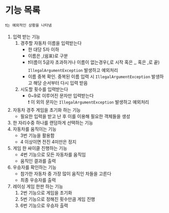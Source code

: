 # 기능 목록

`❗️는 예외적인 상황을 나타냄`

1. 입력 받는 기능
    1. 경주할 자동차 이름을 입력받는다
        - 한 대당 5자 이하
        - 이름은 ,(쉼표)로 구분
        - ❗이름이 5글자 초과하거나 이름이 없는경우(,로 시작 혹은 ,, 혹은 ,로 끝) `IllegalArgumentException` 발생하고 예외처리
        - 이름 중복 확인. 중복된 이름 입력 시 `IllegalArgumentException` 발생하고 해당 순서부터 다시 입력 받음
    2. 시도할 횟수를 입력받는다
        - 0~9로 이루어진 문자만 입력받는다</br>
          ❗️ 이 외의 문자는 `IllegalArgumentException` 발생하고 예외처리
2. 자동차 경주 게임을 초기화 하는 기능
    - 필요한 입력을 받고 난 후 이를 이용해 필요한 객체들을 생성
3. 한 자리수중 하나를 랜덤하게 선택하는 기능
4. 자동차를 움직이는 기능
    - 3번 기능을 활용함
    - 4 이상이면 전진 4미만은 정지
5. 게임 한 싸이클 진행하는 기능
    - 4번 기능으로 모든 자동차를 움직임
    - 움직인 결과를 출력
6. 우승자를 확인하는 기능
    - 참가한 자동차 중 가장 많이 움직인 차들을 고른다
    - 최종 우승자를 출력
7. 레이싱 게임 한판 하는 기능
    1. 2번 기능으로 게임을 초기화
    2. 5번 기능으로 정해진 횟수만큼 게임 진행
    3. 6번 기능으로 우승자 출력
